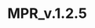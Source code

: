 # MPR_v.1.2.5
<component name="ProjectRunConfigurationManager">
  <configuration default="false" name="tinkoff debug" type="CompoundRunConfigurationType">
    <toRun name="Ipk.Custom.WPF" type="DotNetProject" />
    <toRun name="Ipk.Custom.WebOffice" type="DotNetProject" />
    <method v="2" />
  </configuration>
</component>

